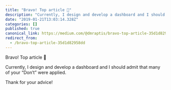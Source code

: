 ```yaml
---
title: "Bravo! Top article 👏"
description: "Currently, I design and develop a dashboard and I should admit that many of your “Don’t” were applied."
date: "2019-01-21T13:03:14.328Z"
categories: []
published: true
canonical_link: https://medium.com/@dmraptis/bravo-top-article-35d1d82958dd
redirect_from:
  - /bravo-top-article-35d1d82958dd
---
```


Bravo! Top article 👏

Currently, I design and develop a dashboard and I should admit that many of your “Don’t” were applied.

Thank for your advice!
